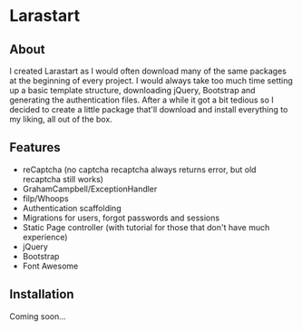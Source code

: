 # Larastart

## About
I created Larastart as I would often download many of the same packages at the beginning of every project.
I would always take too much time setting up a basic template structure, downloading jQuery, Bootstrap and generating the authentication files.
After a while it got a bit tedious so I decided to create a little package that'll download and install everything to my liking, all out of the box.

## Features
-  reCaptcha (no captcha recaptcha always returns error, but old recaptcha still works)
- GrahamCampbell/ExceptionHandler
- filp/Whoops
- Authentication scaffolding
- Migrations for users, forgot passwords and sessions
- Static Page controller (with tutorial for those that don't have much experience)
- jQuery
- Bootstrap
- Font Awesome

## Installation
Coming soon...
